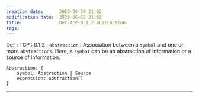 ```yaml
---
creation date:		2023-06-10 21:02
modification date:	2023-06-10 21:02
title: 				Def-TCP-0.1.2-abstraction
tags:
---
```

Def : TCP : 0.1.2 : `abstraction` : Association between a `symbol` and one or more `abstractions`. Here, a `symbol` can be an abstraction of information or a source of information.

```
Abstraction: {
	symbol: Abstraction | Source
	expression: Abstraction[]
}
```
---
[^1]: : [[Notes on abstraction]]